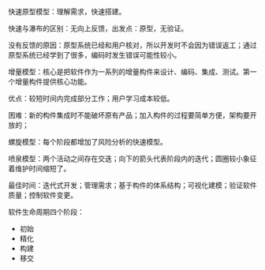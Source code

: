 快速原型模型：理解需求，快速搭建。

快速与瀑布的区别：无向上反馈，出发点：原型，无验证。

没有反馈的原因：原型系统已经和用户核对，所以开发时不会因为错误返工；通过原型系统已经学到了很多，编码时发生错误可能性较小。



增量模型：核心是把软件作为一系列的增量构件来设计、编码、集成、测试。第一个增量构件提供核心功能。

优点：较短时间内完成部分工作；用户学习成本较低。

困难：新的构件集成时不能破坏原有产品；加入构件的过程要简单方便，架构要开放的；



螺旋模型：每个阶段都增加了风险分析的快速模型。



喷泉模型：两个活动之间存在交迭；向下的箭头代表阶段内的迭代；圆圈较小象征着维护时间缩短了。



最佳时间：迭代式开发；管理需求；基于构件的体系结构；可视化建模；验证软件质量；控制软件变更。



软件生命周期四个阶段：

- 初始
- 精化
- 构建
- 移交

